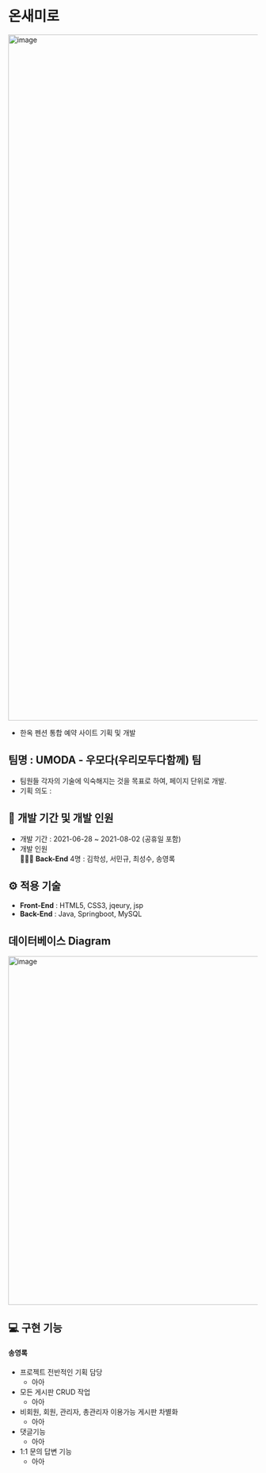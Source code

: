 # 온새미로
<img width="1383" alt="image" src="https://user-images.githubusercontent.com/78721108/201857008-d467c195-1c2c-4b3a-9dfd-a6033ee8c091.png">


- 한옥 펜션 통합 예약 사이트 기획 및 개발

## 팀명 : UMODA - 우모다(우리모두다함께) 팀
- 팀원들 각자의 기술에 익숙해지는 것을 목표로 하여, 페이지 단위로 개발.
- 기획 의도 : 

## 📅 개발 기간 및 개발 인원
- 개발 기간 : 2021-06-28 ~ 2021-08-02 (공휴일 포함)
- 개발 인원 <br/>
 👨‍👧‍👦 **Back-End** 4명 : 김학성, 서민규, 최성수, 송영록
 
## ⚙ 적용 기술
- **Front-End** : HTML5, CSS3, jqeury, jsp
- **Back-End** : Java, Springboot, MySQL

## 데이터베이스 Diagram
<img width="703" alt="image" src="https://user-images.githubusercontent.com/78721108/201856865-816141d7-4ed2-40fb-b9b3-42df49d3d244.png">

## 💻 구현 기능
#### 송영록

- 프로젝트 전반적인 기획 담당
  + 아아
- 모든 게시판 CRUD 작업
  + 아아
- 비회원, 회원, 관리자, 총관리자 이용가능 게시판 차별화
  + 아아
- 댓글기능
  + 아아
- 1:1 문의 답변 기능  
  + 아아
